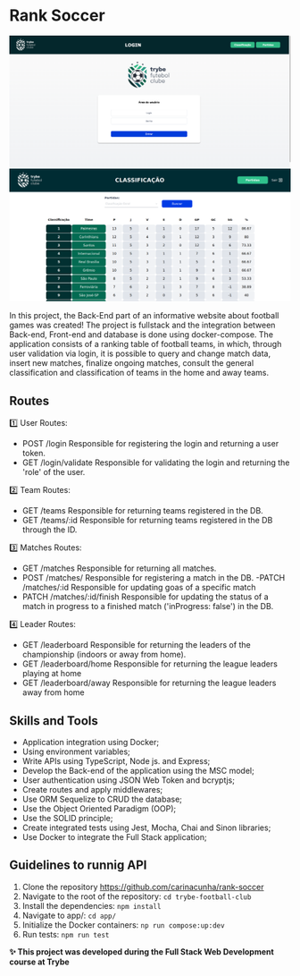 # Rank Soccer #
![alt app](soccer_1.png "screen app")
![alt app](soccer_2.png "screen app")

In this project, the Back-End part of an informative website about football games was created! The project is fullstack and the integration between Back-end, Front-end and database is done using docker-compose.
The application consists of a ranking table of football teams, in which, through user validation via login, it is possible to query and change match data, insert new matches, finalize ongoing matches, consult the general classification and classification of teams in the home and away teams.

## Routes ##
1️⃣ User Routes:

* POST /login
  Responsible for registering the login and returning a user token.
* GET /login/validate
  Responsible for validating the login and returning the 'role' of the user.

2️⃣ Team Routes:

* GET /teams
  Responsible for returning teams registered in the DB.
* GET /teams/:id
  Responsible for returning teams registered in the DB through the ID.

3️⃣ Matches Routes:

* GET /matches
  Responsible for returning all matches.
* POST /matches/
  Responsible for registering a match in the DB. -PATCH /matches/:id
  Responsible for updating goas of a specific match
* PATCH /matches/:id/finish
  Responsible for updating the status of a match in progress to a finished match ('inProgress: false') in the DB.

4️⃣ Leader Routes:

* GET /leaderboard
  Responsible for returning the leaders of the championship (indoors or away from home).
* GET /leaderboard/home
  Responsible for returning the league leaders playing at home
* GET /leaderboard/away
  Responsible for returning the league leaders away from home

## Skills and Tools ##

* Application integration using Docker;
* Using environment variables;
* Write APIs using TypeScript, Node js. and Express;
* Develop the Back-end of the application using the MSC model;
* User authentication using JSON Web Token and bcryptjs;
* Create routes and apply middlewares;
* Use ORM Sequelize to CRUD the database;
* Use the Object Oriented Paradigm (OOP);
* Use the SOLID principle;
* Create integrated tests using Jest, Mocha, Chai and Sinon libraries;
* Use Docker to integrate the Full Stack application;

## Guidelines to runnig API ##
1. Clone the repository 
  https://github.com/carinacunha/rank-soccer
2. Navigate to the root of the repository: 
```cd trybe-football-club ```
4. Install the dependencies: 
```npm install ```
5. Navigate to app/: 
``` cd app/ ```
7. Initialize the Docker containers: 
```np run compose:up:dev```
8. Run tests:
```npm run test```

**✨ This project was developed during the Full Stack Web Development course at Trybe**
